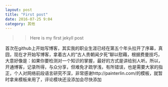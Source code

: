 ```yaml
---  
layout: post  
title: "First post"  
date: 2016-07-25 9:04
category: 其他  
---  
```


>> Here is my first jekyll post  

  首次在github上开始写博客，其实我的职业生涯已经在第五个年头拉开了序幕，真囧，现在才开始写博客，拿着古人的“古人贵朝闻夕死”聊以慰藉，根据费曼技巧，大意好像是：如果你要检测对一个知识的掌握，最好的方式是讲给别人听。所以，开通博客，记录所得，与众分享，但难免才疏学浅，有所错误，也是需要大家的指正，个人对网络前段语言研究不深，非常感谢http://painterlin.com/的模板，就暂时拿来模板来用了，评论模块还没添加会尽快添加
